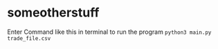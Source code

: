 # someotherstuff


Enter Command like this in terminal to run  the program `python3 main.py trade_file.csv`
